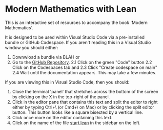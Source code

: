 # Modern Mathematics with Lean

This is an interactive set of resources to accompany the book 'Modern Mathematics'.

It is designed to be used within Visual Studio Code via a pre-installed bundle
or GitHub Codespace. If you aren't reading this in a Visual Studio window
you should either:

1. Downwload a bundle via BLAH or
2. Go to the [GitHub Repository](https://github.com/GihanMarasinghaOrg/modern_maths_lean).
    2.1 Click on the green "Code" button
    2.2 Click on the Codespaces tab and
    2.3 Click "Create codespace on main"
    2.4 Wait until the documentation appears. This may take a few minutes.

If you are viewing this in Visual Studio Code, then you should:

1. Close the terminal 'panel' that stretches across the bottom of the screen by
clicking on the X in the top-right of the panel.
2. Click in the editor pane that contains this text and split the editor to right either by typing Ctrl+\ (or Cmd+\ on Mac) or by clicking the split editor button. This button looks like a square bisected by a vertical line.
3. Click once more on the editor containing this text.
4. Click on the name of the file [start.lean](start.lean) in the sidebar on the left.